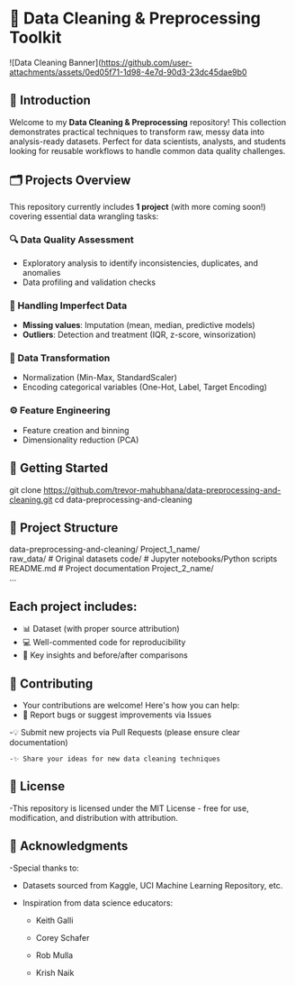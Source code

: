 # 🧹 Data Cleaning & Preprocessing Toolkit
![Data Cleaning Banner](https://github.com/user-attachments/assets/0ed05f71-1d98-4e7d-90d3-23dc45dae9b0


## 📌 Introduction
Welcome to my **Data Cleaning & Preprocessing** repository! This collection demonstrates practical techniques to transform raw, messy data into analysis-ready datasets. Perfect for data scientists, analysts, and students looking for reusable workflows to handle common data quality challenges.

## 🗂 Projects Overview
This repository currently includes **1 project** (with more coming soon!) covering essential data wrangling tasks:

### 🔍 Data Quality Assessment
- Exploratory analysis to identify inconsistencies, duplicates, and anomalies
- Data profiling and validation checks

### 🧩 Handling Imperfect Data
- **Missing values**: Imputation (mean, median, predictive models)
- **Outliers**: Detection and treatment (IQR, z-score, winsorization)

### 🔄 Data Transformation
- Normalization (Min-Max, StandardScaler)
- Encoding categorical variables (One-Hot, Label, Target Encoding)

### ⚙️ Feature Engineering
- Feature creation and binning
- Dimensionality reduction (PCA)

## 🚀 Getting Started
git clone https://github.com/trevor-mahubhana/data-preprocessing-and-cleaning.git
cd data-preprocessing-and-cleaning

## 📂 Project Structure
data-preprocessing-and-cleaning/
   Project_1_name/  
     raw_data/          # Original datasets
     code/              # Jupyter notebooks/Python scripts
     README.md          # Project documentation
   Project_2_name/  
     ...  

## Each project includes:
- 📊 Dataset (with proper source attribution)
- 💻 Well-commented code for reproducibility
- 📝 Key insights and before/after comparisons

## 🤝 Contributing
   - Your contributions are welcome! Here's how you can help:
   - 🐛 Report bugs or suggest improvements via Issues

   -💡 Submit new projects via Pull Requests (please ensure clear documentation)

    -✨ Share your ideas for new data cleaning techniques

## 📜 License
-This repository is licensed under the MIT License - free for use, modification, and distribution with attribution.

## 🙏 Acknowledgments
-Special thanks to:

  - Datasets sourced from Kaggle, UCI Machine Learning Repository, etc.

  - Inspiration from data science educators:

     - Keith Galli

     - Corey Schafer

    - Rob Mulla

    - Krish Naik
